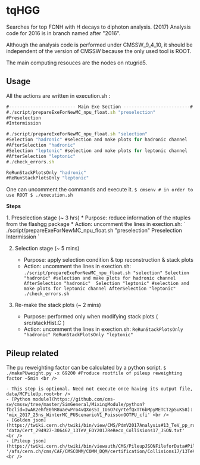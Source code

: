 # tqHGG

Searches for top FCNH with H decays to diphoton analysis. (2017)
Analysis code for 2016 is in branch named after "2016".

Although the analysis code is performed under CMSSW_9_4_10,
it should be independent of the version of CMSSW because the only used tool is ROOT.

The main computing resouces are the nodes on ntugrid5.

## Usage
All the actions are written in execution.sh :
```javascript
#------------------------- Main Exe Section -------------------------#
#./script/prepareExeForNewMC_npu_float.sh "preselection"
#Preselection
#Intermission

#./script/prepareExeForNewMC_npu_float.sh "selection"
#Selection "hadronic" #selection and make plots for hadronic channel
#AfterSelection "hadronic" 
#Selection "leptonic" #selection and make plots for leptonic channel
#AfterSelection "leptonic" 
#./check_errors.sh

ReRunStackPlotsOnly "hadronic"
#ReRunStackPlotsOnly "leptonic"
```

One can uncomment the commands and execute it.
`
$ cmsenv # in order to use ROOT
$ ./execution.sh
`

<p><b>Steps</b></p>
1. Preselection stage (~ 3 hrs)
    * Purpose: reduce information of the ntuples from the flashgg package
    * Action: uncomment the lines in exection.sh:
`
./script/prepareExeForNewMC_npu_float.sh "preselection"
Preselection
Intermission
`

2. Selection stage (~ 5 mins)
    * Purpose: apply selection condition & top reconstruction & stack plots
    * Action: uncomment the lines in exection.sh:
`
./script/prepareExeForNewMC_npu_float.sh "selection"
Selection "hadronic" #selection and make plots for hadronic channel
AfterSelection "hadronic" 
Selection "leptonic" #selection and make plots for leptonic channel
AfterSelection "leptonic" 
./check_errors.sh
`

3. Re-make the stack plots (~ 2 mins)
    * Purpose: performed only when modifying stack plots ( src/stackHist.C )
    * Action: uncomment the lines in exection.sh:
`
ReRunStackPlotsOnly "hadronic"
ReRunStackPlotsOnly "leptonic"
`


## Pileup related
The pu reweighting factor can be calculated by a python script.
`
$ ./makePUweight.py -x 69200 #Produce rootfile of pileup reweighting factor ~5min <br />
`

    - This step is optional. Need not execute once having its output file, data/MCPileUp.root<br />
    - [Python module](https://github.com/cms-sw/cmssw/tree/master/SimGeneral/MixingModule/python?fbclid=IwAR2ehfE0hR8uaewPro4vQXos5I_IU6O7cyrtefQxTT6bMpyMETCTzpSuK58): 'mix_2017_25ns_WinterMC_PUScenarioV1_PoissonOOTPU_cfi' <br />
    - [Golden json](https://twiki.cern.ch/twiki/bin/view/CMS/PdmV2017Analysis#13_TeV_pp_runs_ReReco): 'data/Cert_294927-306462_13TeV_EOY2017ReReco_Collisions17_JSON.txt' <br />
    - [Pileup json](https://twiki.cern.ch/twiki/bin/viewauth/CMS/PileupJSONFileforData#Pileup_JSON_Files_For_Run_II): '/afs/cern.ch/cms/CAF/CMSCOMM/COMM_DQM/certification/Collisions17/13TeV/PileUp/pileup_latest.txt' <br />


